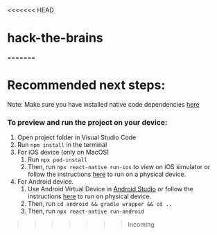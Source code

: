 <<<<<<< HEAD

# hack-the-brains

=======

# Recommended next steps:

Note: Make sure you have installed native code dependencies [here](https://reactnative.dev/docs/environment-setup#installing-dependencies)
​

### To preview and run the project on your device:

1. Open project folder in Visual Studio Code
2. Run `npm install` in the terminal
3. For iOS device (only on MacOS)
   1. Run `npx pod-install`
   2. Then, run `npx react-native run-ios` to view on iOS simulator or follow the instructions [here](https://reactnative.dev/docs/running-on-device#running-your-app-on-ios-devices) to run on a physical device.
4. For Android device.
   1. Use Android Virtual Device in [Android Studio](https://developer.android.com/studio/index.html) or follow the instructions [here](https://reactnative.dev/docs/running-on-device#running-your-app-on-android-devices) to run on physical device.
   2. Then, run `cd android && gradle wrapper && cd ..`
   3. Then, run `npx react-native run-android`

> > > > > > > Incoming
